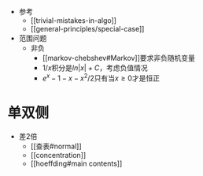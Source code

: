 - 参考
  - [[trivial-mistakes-in-algo]]
  - [[general-principles/special-case]]
- 范围问题
  - 非负
    - [[markov-chebshev#Markov]]要求非负随机变量
    - $1/x$积分是$ln|x|+C$，考虑负值情况
    - $e^x-1-x-x^2/2$只有当$x\ge 0$才是恒正
# 单双侧
- 差2倍
  - [[查表#normal]]
  - [[concentration]]
  - [[hoeffding#main contents]]